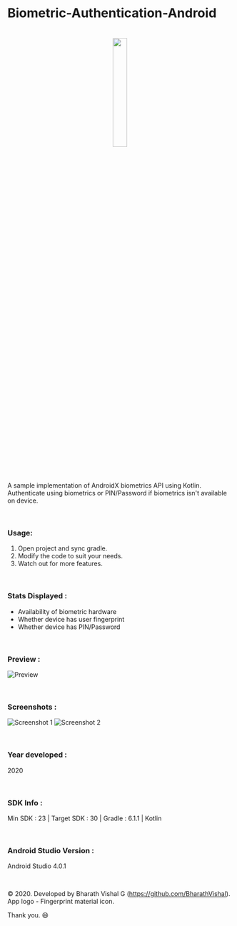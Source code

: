 # Biometric-Authentication-Android
 
<h1 align=center>
<img src="Logo/icon.png" width=25%>
</h1>

A sample implementation of AndroidX biometrics API using Kotlin. Authenticate using biometrics or PIN/Password if biometrics isn't available on device.

&nbsp;
### Usage:
1. Open project and sync gradle.
2. Modify the code to suit your needs.
3. Watch out for more features.

&nbsp;
### Stats Displayed :
- Availability of biometric hardware
- Whether device has user fingerprint
- Whether device has PIN/Password


&nbsp;
### Preview : 
![Preview](https://github.com/BharathVishal/Biometric-Authentication-Android/blob/master/Preview/PreviewGif.gif)


&nbsp;
### Screenshots : 
![Screenshot 1](https://github.com/BharathVishal/Biometric-Authentication-Android/blob/master/Screenshots/1.png?s=10)
![Screenshot 2](https://github.com/BharathVishal/Biometric-Authentication-Android/blob/master/Screenshots/2.png?s=10)



&nbsp;
### Year developed : 
2020


&nbsp;

### SDK Info : 
Min SDK : 23  | Target SDK : 30 | Gradle : 6.1.1  | Kotlin

&nbsp;


### Android Studio Version : 
Android Studio 4.0.1


&nbsp;

© 2020. Developed by Bharath Vishal G (https://github.com/BharathVishal).
App logo - Fingerprint material icon.

Thank you. :smile:
